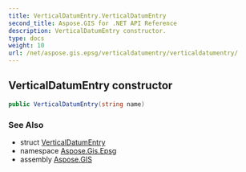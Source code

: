 ```yaml
---
title: VerticalDatumEntry.VerticalDatumEntry
second_title: Aspose.GIS for .NET API Reference
description: VerticalDatumEntry constructor. 
type: docs
weight: 10
url: /net/aspose.gis.epsg/verticaldatumentry/verticaldatumentry/
---
```

## VerticalDatumEntry constructor

```csharp
public VerticalDatumEntry(string name)
```

### See Also

* struct [VerticalDatumEntry](../)
* namespace [Aspose.Gis.Epsg](../../verticaldatumentry/)
* assembly [Aspose.GIS](../../../)


